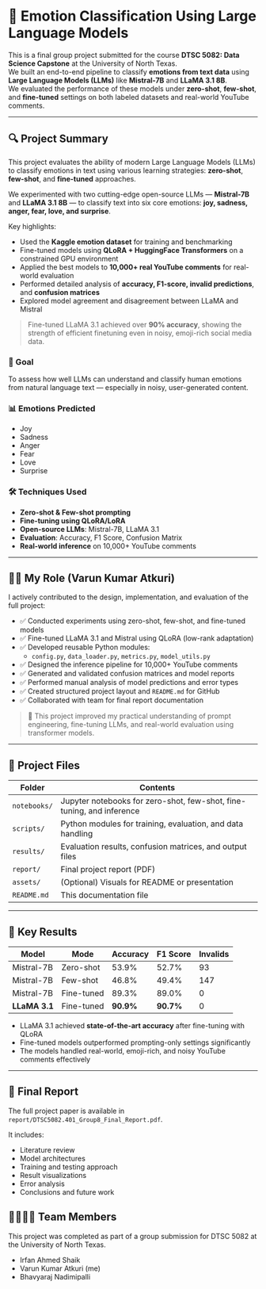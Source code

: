 # 💬 Emotion Classification Using Large Language Models

This is a final group project submitted for the course **DTSC 5082: Data Science Capstone** at the University of North Texas.  
We built an end-to-end pipeline to classify **emotions from text data** using **Large Language Models (LLMs)** like **Mistral-7B** and **LLaMA 3.1 8B**.  
We evaluated the performance of these models under **zero-shot**, **few-shot**, and **fine-tuned** settings on both labeled datasets and real-world YouTube comments.

---

## 🔍 Project Summary

This project evaluates the ability of modern Large Language Models (LLMs) to classify emotions in text using various learning strategies: **zero-shot**, **few-shot**, and **fine-tuned** approaches.

We experimented with two cutting-edge open-source LLMs — **Mistral-7B** and **LLaMA 3.1 8B** — to classify text into six core emotions: **joy, sadness, anger, fear, love, and surprise**. 

Key highlights:
- Used the **Kaggle emotion dataset** for training and benchmarking
- Fine-tuned models using **QLoRA + HuggingFace Transformers** on a constrained GPU environment
- Applied the best models to **10,000+ real YouTube comments** for real-world evaluation
- Performed detailed analysis of **accuracy, F1-score, invalid predictions**, and **confusion matrices**
- Explored model agreement and disagreement between LLaMA and Mistral

> Fine-tuned LLaMA 3.1 achieved over **90% accuracy**, showing the strength of efficient finetuning even in noisy, emoji-rich social media data.


### 🧠 Goal
To assess how well LLMs can understand and classify human emotions from natural language text — especially in noisy, user-generated content.

### 📊 Emotions Predicted
- Joy
- Sadness
- Anger
- Fear
- Love
- Surprise

### 🛠 Techniques Used
- **Zero-shot & Few-shot prompting**
- **Fine-tuning using QLoRA/LoRA**
- **Open-source LLMs**: Mistral-7B, LLaMA 3.1
- **Evaluation**: Accuracy, F1 Score, Confusion Matrix
- **Real-world inference** on 10,000+ YouTube comments

---

## 👨‍💻 My Role (Varun Kumar Atkuri)

I actively contributed to the design, implementation, and evaluation of the full project:

- ✅ Conducted experiments using zero-shot, few-shot, and fine-tuned models
- ✅ Fine-tuned LLaMA 3.1 and Mistral using QLoRA (low-rank adaptation)
- ✅ Developed reusable Python modules:
  - `config.py`, `data_loader.py`, `metrics.py`, `model_utils.py`
- ✅ Designed the inference pipeline for 10,000+ YouTube comments
- ✅ Generated and validated confusion matrices and model reports
- ✅ Performed manual analysis of model predictions and error types
- ✅ Created structured project layout and `README.md` for GitHub
- ✅ Collaborated with team for final report documentation

> 🧪 This project improved my practical understanding of prompt engineering, fine-tuning LLMs, and real-world evaluation using transformer models.

---

## 🧪 Project Files

| Folder | Contents |
|--------|----------|
| `notebooks/` | Jupyter notebooks for zero-shot, few-shot, fine-tuning, and inference |
| `scripts/` | Python modules for training, evaluation, and data handling |
| `results/` | Evaluation results, confusion matrices, and output files |
| `report/` | Final project report (PDF) |
| `assets/` | (Optional) Visuals for README or presentation |
| `README.md` | This documentation file |

---

## 🧾 Key Results

| Model        | Mode        | Accuracy | F1 Score | Invalids |
|--------------|-------------|----------|----------|----------|
| Mistral-7B   | Zero-shot   | 53.9%    | 52.7%    | 93       |
| Mistral-7B   | Few-shot    | 46.8%    | 49.4%    | 147      |
| Mistral-7B   | Fine-tuned  | 89.3%    | 89.0%    | 0        |
| **LLaMA 3.1**| Fine-tuned  | **90.9%**| **90.7%**| 0        |

- LLaMA 3.1 achieved **state-of-the-art accuracy** after fine-tuning with QLoRA
- Fine-tuned models outperformed prompting-only settings significantly
- The models handled real-world, emoji-rich, and noisy YouTube comments effectively

---

## 📄 Final Report

The full project paper is available in `report/DTSC5082.401_Group8_Final_Report.pdf`.

It includes:
- Literature review
- Model architectures
- Training and testing approach
- Result visualizations
- Error analysis
- Conclusions and future work


## 👨‍👩‍👧‍👦 Team Members

This project was completed as part of a group submission for DTSC 5082 at the University of North Texas.

- Irfan Ahmed Shaik  
- Varun Kumar Atkuri (me) 
- Bhavyaraj Nadimipalli  
